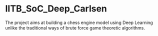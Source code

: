 # IITB_SoC_Deep_Carlsen
The project aims at building a chess engine model using Deep Learning unlike the traditional ways of brute force game theoretic algorithms.
